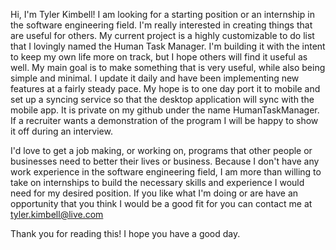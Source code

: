 Hi, I'm Tyler Kimbell! 
  I am looking for a starting position or an internship in the software engineering field. I'm really interested in creating things that are useful for others. My current project 
is a highly customizable to do list that I lovingly named the Human Task Manager. I'm building it with the intent to keep my own life more on track, but I hope others will find it 
useful as well. My main goal is to make something that is very useful, while also being simple and minimal. I update it daily and have been implementing new features at a fairly 
steady pace. My hope is to one day port it to mobile and set up a syncing service so that the desktop application will sync with the mobile app. It is private on my github under the name HumanTaskManager. If a recruiter wants a demonstration of the program I will be happy to show it off during an interview. 

  I'd love to get a job making, or working on, programs that other people or businesses need to better their lives or business. Because I don't have any work experience in the 
software engineering field, I am more than willing to take on internships to build the necessary skills and experience I would need for my desired position. If you like what I'm 
doing or are have an opportunity that you think I would be a good fit for you can contact me at tyler.kimbell@live.com 

Thank you for reading this! I hope you have a good day. 
